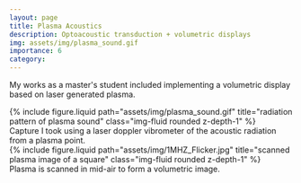 ```yaml
---
layout: page
title: Plasma Acoustics
description: Optoacoustic transduction + volumetric displays
img: assets/img/plasma_sound.gif
importance: 6
category: 
---
```


My works as a master's student included implementing a volumetric display based on laser generated plasma.

<div class="d-flex justify-content-center flex-column align-items-center">
    <div class="row">
        <div class="col-sm mt-3 mt-md-0">
            {% include figure.liquid path="assets/img/plasma_sound.gif" title="radiation pattern of plasma sound" class="img-fluid rounded z-depth-1" %}
        </div>
    </div>
    <div class="caption text-center">
        Capture I took using a laser doppler vibrometer of the acoustic radiation from a plasma point.
    </div>
</div>

<div class="d-flex justify-content-center flex-column align-items-center">
    <div class="row">
        <div class="col-sm mt-3 mt-md-0">
            {% include figure.liquid path="assets/img/1MHZ_Flicker.jpg" title="scanned plasma image of a square" class="img-fluid rounded z-depth-1" %}
        </div>
    </div>
    <div class="caption text-center">
        Plasma is scanned in mid-air to form a volumetric image.
    </div>
</div>